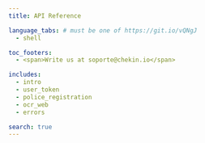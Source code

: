 ```yaml
---
title: API Reference

language_tabs: # must be one of https://git.io/vQNgJ
  - shell

toc_footers:
  - <span>Write us at soporte@chekin.io</span>

includes:
  - intro
  - user_token
  - police_registration
  - ocr_web
  - errors

search: true
---
```

